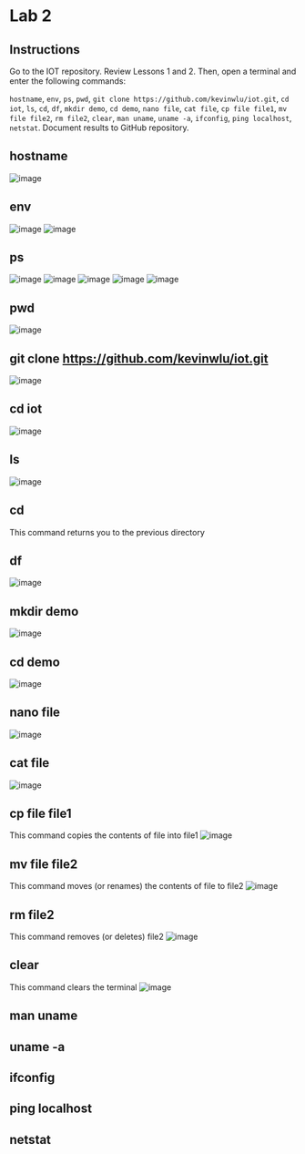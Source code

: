 # Lab 2
## Instructions
Go to the IOT repository. Review Lessons 1 and 2. Then, open a terminal and enter the following commands: 

 `hostname`, `env`, `ps`, `pwd`, `git clone https://github.com/kevinwlu/iot.git`, `cd iot`, `ls`, `cd`, `df`, `mkdir demo`, `cd demo`, `nano file`, `cat file`, `cp file file1`, `mv file file2`, `rm file2`, `clear`, `man uname`, `uname -a`, `ifconfig`, `ping localhost`, `netstat`. 
 Document results to GitHub repository.

## hostname
![image](https://github.com/user-attachments/assets/19f0614b-0258-4207-bfe4-cdccfacdfef3)

## env
![image](https://github.com/user-attachments/assets/fcb75243-fa7f-4bd8-85c0-34087252ebce)
![image](https://github.com/user-attachments/assets/4b2df89f-4eaf-44ca-8a41-96df77957541)

## ps
![image](https://github.com/user-attachments/assets/b28726af-33af-496c-915b-a39577bcabd8)
![image](https://github.com/user-attachments/assets/7cd19705-8ecc-474f-863b-757fcf60ac76)
![image](https://github.com/user-attachments/assets/8df0e523-c9bb-4337-b629-987841dea183)
![image](https://github.com/user-attachments/assets/292a5c80-b05c-4f3d-9b19-6cd637303ab3)
![image](https://github.com/user-attachments/assets/540edf40-2a40-4013-9a71-e79ef3d449e1)

## pwd
![image](https://github.com/user-attachments/assets/c7dbbb25-65b5-4893-9900-0f7f7dea3b23)

## git clone https://github.com/kevinwlu/iot.git
![image](https://github.com/user-attachments/assets/dd37d4af-f093-42fd-b2b3-38a1c1b59e98)

## cd iot
![image](https://github.com/user-attachments/assets/f8f80d36-b69f-4f6b-943d-c29e78a47012)

## ls
![image](https://github.com/user-attachments/assets/eff7fc75-5431-4b52-a03d-73e15cd4abb4)

## cd
This command returns you to the previous directory

## df
![image](https://github.com/user-attachments/assets/1823e3fd-0191-4b5a-b69e-25d9370e6874)

## mkdir demo
![image](https://github.com/user-attachments/assets/4acbe4ec-0d46-49df-9419-d279e73af1c5)

## cd demo
![image](https://github.com/user-attachments/assets/9d0f93dd-57ac-4a40-a81f-91be1dca05fa)

## nano file
![image](https://github.com/user-attachments/assets/b593107a-8c0c-487b-80ee-ca7885d655b4)

## cat file
![image](https://github.com/user-attachments/assets/108b44f7-ff08-425f-935d-0112810abbc9)

## cp file file1
This command copies the contents of file into file1 
![image](https://github.com/user-attachments/assets/6ea1092e-0e57-486c-b5fb-0534e9ac6d1c)

## mv file file2
This command moves (or renames) the contents of file to file2
![image](https://github.com/user-attachments/assets/0b8066f5-95fa-4c89-be44-dac39174ac08)

## rm file2
This command removes (or deletes) file2
![image](https://github.com/user-attachments/assets/89a77345-8246-47f7-b56e-1895a4a988f6)

## clear
This command clears the terminal
![image](https://github.com/user-attachments/assets/53676ffb-bc4e-4fc3-81db-cca310c6ffc3)

## man uname

## uname -a

## ifconfig

## ping localhost

## netstat
